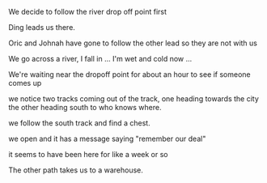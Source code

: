 
We decide to follow the river drop off point first

Ding leads us there.

Oric and Johnah have gone to follow the other lead so they are not with us

We go across a river, I fall in ... I'm wet and cold now ...

We're waiting near the dropoff point for about an hour to see if someone comes up

we notice two tracks coming out of the track, one heading towards the city the other heading south to who knows where.

we follow the south track and find a chest.

we open and it has a message saying "remember our deal"

it seems to have been here for like a week or so

The other path takes us to a warehouse.